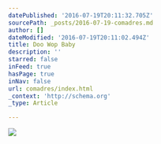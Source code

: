 ```yaml
---
datePublished: '2016-07-19T20:11:32.705Z'
sourcePath: _posts/2016-07-19-comadres.md
author: []
dateModified: '2016-07-19T20:11:02.494Z'
title: Doo Wop Baby
description: ''
starred: false
inFeed: true
hasPage: true
inNav: false
url: comadres/index.html
_context: 'http://schema.org'
_type: Article

---
```

![](https://the-grid-user-content.s3-us-west-2.amazonaws.com/a37f24a3-15f6-40ae-b397-bb695bd9e30d.jpg)